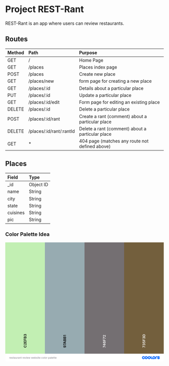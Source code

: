 # **Project REST-Rant**

REST-Rant is an app where users can review restaurants.

## Routes

| Method        | Path                        | Purpose                                          |
| :------------ | :-------------------------- | :----------------------------------------------- |       
| GET           | /                           | Home Page                                        |
| GET           | /places                     | Places index page                                |
| POST          | /places                     | Create new place                                 |
| GET           | /places/new                 | form page for creating a new place               |
| GET           | /places/:id                 | Details about a particular place                 |
| PUT           | /places/:id                 | Update a particular place                        |
| GET           | /places/:id/edit            | Form page for editing an existing place          |
| DELETE        | /places/:id                 | Delete a particular place                        |
| POST          | /places/:id/rant            | Create a rant (comment) about a particular place |
| DELETE        | /places/:id/rant/:rantId    | Delete a rant (comment) about a particular place |
| GET           | *                           | 404 page (matches any route not defined above)   |


## Places

| Field     | Type      |
| :-------- | :-------- |
| _id       | Object ID |    
| name      | String    |
| city      | String    |
| state     | String    |
| cuisines  | String    |
| pic       | String    |


### Color Palette Idea
![This is an image](/restaurant%20review%20website%20color%20palette%20.png)
